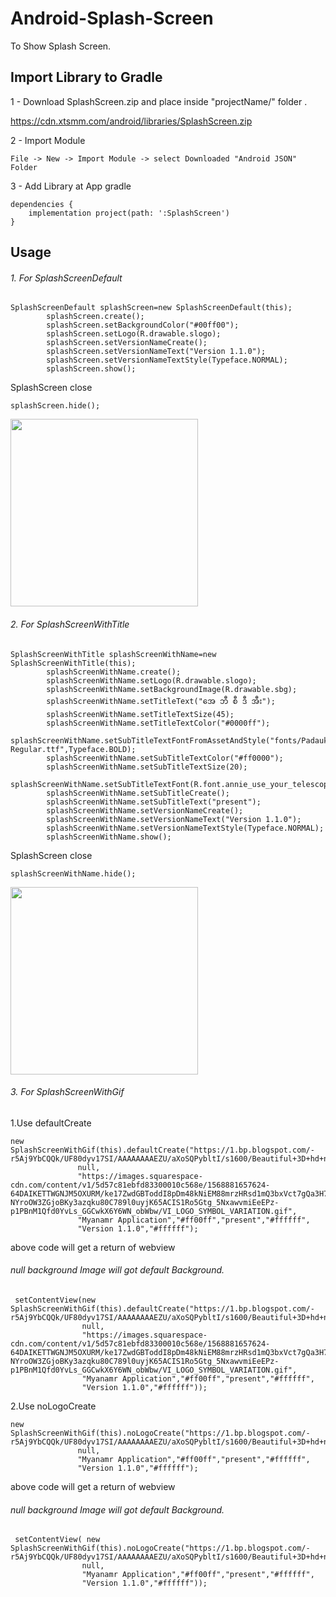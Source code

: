 # Android-Splash-Screen
To Show Splash Screen.

## Import Library to Gradle

1 - Download SplashScreen.zip and place inside "projectName/" folder .

https://cdn.xtsmm.com/android/libraries/SplashScreen.zip

2 - Import Module

```
File -> New -> Import Module -> select Downloaded "Android JSON" Folder
```

3 - Add Library at App gradle

```
dependencies {
    implementation project(path: ':SplashScreen')
}
```

## Usage

###### 1. For SplashScreenDefault
```
SplashScreenDefault splashScreen=new SplashScreenDefault(this);
        splashScreen.create();
        splashScreen.setBackgroundColor("#00ff00");
        splashScreen.setLogo(R.drawable.slogo);
        splashScreen.setVersionNameCreate();
        splashScreen.setVersionNameText("Version 1.1.0");
        splashScreen.setVersionNameTextStyle(Typeface.NORMAL);
        splashScreen.show();
```
SplashScreen close

```
splashScreen.hide();
```

<img src="https://cdn.xtsmm.com/android/images/1.jpg" width="300">

###### 2. For SplashScreenWithTitle
```
SplashScreenWithTitle splashScreenWithName=new SplashScreenWithTitle(this);
        splashScreenWithName.create();
        splashScreenWithName.setLogo(R.drawable.slogo);
        splashScreenWithName.setBackgroundImage(R.drawable.sbg);
        splashScreenWithName.setTitleText("အေ ဘီ စီ ဒီ အီး");
        splashScreenWithName.setTitleTextSize(45);
        splashScreenWithName.setTitleTextColor("#0000ff");
        splashScreenWithName.setSubTitleTextFontFromAssetAndStyle("fonts/Padauk-Regular.ttf",Typeface.BOLD);
        splashScreenWithName.setSubTitleTextColor("#ff0000");
        splashScreenWithName.setSubTitleTextSize(20);
        splashScreenWithName.setSubTitleTextFont(R.font.annie_use_your_telescope);
        splashScreenWithName.setSubTitleCreate();
        splashScreenWithName.setSubTitleText("present");
        splashScreenWithName.setVersionNameCreate();
        splashScreenWithName.setVersionNameText("Version 1.1.0");
        splashScreenWithName.setVersionNameTextStyle(Typeface.NORMAL);
        splashScreenWithName.show();
```
SplashScreen close

```
splashScreenWithName.hide();
```

<img src="https://cdn.xtsmm.com/android/images/2.jpg" width="300">

###### 3. For SplashScreenWithGif

 1.Use defaultCreate
 
 ```
 new SplashScreenWithGif(this).defaultCreate("https://1.bp.blogspot.com/-r5Aj9YbCQQk/UF80dyv17SI/AAAAAAAAEZU/aXoSQPybltI/s1600/Beautiful+3D+hd+nature+wallpaper+mobile+phones++Download++animated+gif+pictures+and+wallpapers++smartphone+phone+wallpapers+backgrounds+images+photos+gif+pictures++moon+water+reflexive.gif",
                null,
                "https://images.squarespace-cdn.com/content/v1/5d57c81ebfd83300010c568e/1568881657624-64DAIKETTWGNJM5OXURM/ke17ZwdGBToddI8pDm48kNiEM88mrzHRsd1mQ3bxVct7gQa3H78H3Y0txjaiv_0fDoOvxcdMmMKkDsyUqMSsMWxHk725yiiHCCLfrh8O1z4YTzHvnKhyp6Da-NYroOW3ZGjoBKy3azqku80C789l0uyjK65ACIS1Ro5Gtg_5NxawvmiEeEPz-p1PBnM1Qfd0YvLs_GGCwkX6Y6WN_obWbw/VI_LOGO_SYMBOL_VARIATION.gif",
                "Myanamr Application","#ff00ff","present","#ffffff",
                "Version 1.1.0","#ffffff");
 ```

above code will get a return of webview

###### null background Image will got default Background.

```
 setContentView(new SplashScreenWithGif(this).defaultCreate("https://1.bp.blogspot.com/-r5Aj9YbCQQk/UF80dyv17SI/AAAAAAAAEZU/aXoSQPybltI/s1600/Beautiful+3D+hd+nature+wallpaper+mobile+phones++Download++animated+gif+pictures+and+wallpapers++smartphone+phone+wallpapers+backgrounds+images+photos+gif+pictures++moon+water+reflexive.gif",
                null,
                "https://images.squarespace-cdn.com/content/v1/5d57c81ebfd83300010c568e/1568881657624-64DAIKETTWGNJM5OXURM/ke17ZwdGBToddI8pDm48kNiEM88mrzHRsd1mQ3bxVct7gQa3H78H3Y0txjaiv_0fDoOvxcdMmMKkDsyUqMSsMWxHk725yiiHCCLfrh8O1z4YTzHvnKhyp6Da-NYroOW3ZGjoBKy3azqku80C789l0uyjK65ACIS1Ro5Gtg_5NxawvmiEeEPz-p1PBnM1Qfd0YvLs_GGCwkX6Y6WN_obWbw/VI_LOGO_SYMBOL_VARIATION.gif",
                "Myanamr Application","#ff00ff","present","#ffffff",
                "Version 1.1.0","#ffffff"));
 ```

2.Use noLogoCreate
 
 ```
 new SplashScreenWithGif(this).noLogoCreate("https://1.bp.blogspot.com/-r5Aj9YbCQQk/UF80dyv17SI/AAAAAAAAEZU/aXoSQPybltI/s1600/Beautiful+3D+hd+nature+wallpaper+mobile+phones++Download++animated+gif+pictures+and+wallpapers++smartphone+phone+wallpapers+backgrounds+images+photos+gif+pictures++moon+water+reflexive.gif",
                null,
                "Myanamr Application","#ff00ff","present","#ffffff",
                "Version 1.1.0","#ffffff");
 ```

above code will get a return of webview

###### null background Image will got default Background.

```
 setContentView( new SplashScreenWithGif(this).noLogoCreate("https://1.bp.blogspot.com/-r5Aj9YbCQQk/UF80dyv17SI/AAAAAAAAEZU/aXoSQPybltI/s1600/Beautiful+3D+hd+nature+wallpaper+mobile+phones++Download++animated+gif+pictures+and+wallpapers++smartphone+phone+wallpapers+backgrounds+images+photos+gif+pictures++moon+water+reflexive.gif",
                null,
                "Myanamr Application","#ff00ff","present","#ffffff",
                "Version 1.1.0","#ffffff"));
 ```
